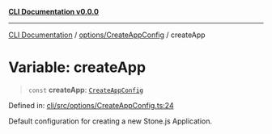 [**CLI Documentation v0.0.0**](../../../README.md)

***

[CLI Documentation](../../../modules.md) / [options/CreateAppConfig](../README.md) / createApp

# Variable: createApp

> `const` **createApp**: [`CreateAppConfig`](../interfaces/CreateAppConfig.md)

Defined in: [cli/src/options/CreateAppConfig.ts:24](https://github.com/stonemjs/cli/blob/9e518a2b8256b5ebc9e0e69a80ac84eb1fb59bf9/src/options/CreateAppConfig.ts#L24)

Default configuration for creating a new Stone.js Application.
